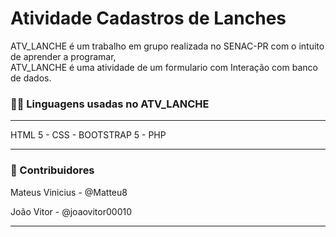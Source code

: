<div>
  <h1>Atividade Cadastros de Lanches</h1>
  <p>ATV_LANCHE é um trabalho em grupo realizada no SENAC-PR com o intuito de aprender a programar,<br>
  ATV_LANCHE é uma atividade de um formulario com Interação com banco de dados.
  </p>
  <h3>🧑‍💻 Linguagens usadas no ATV_LANCHE</h3>
  <hr>
  <p>HTML 5 - CSS - BOOTSTRAP 5 - PHP</p>
  <hr>
  <h3>👥 Contribuidores</h3>
  <p>Mateus Vinicius - @Matteu8</p>
  <p>João Vitor - @joaovitor00010</p>
  <hr>
  
</div>
